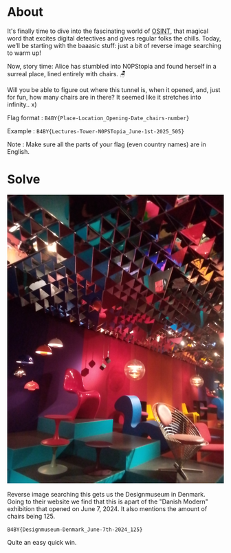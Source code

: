 # About
It's finally time to dive into the fascinating world of [OSINT](https://en.wikipedia.org/wiki/Open-source_intelligence), that magical word that excites digital detectives and gives regular folks the chills. Today, we’ll be starting with the baaasic stuff: just a bit of reverse image searching to warm up!

Now, story time: Alice has stumbled into N0PStopia and found herself in a surreal place, lined entirely with chairs. 🪑

Will you be able to figure out where this tunnel is, when it opened, and, just for fun, how many chairs are in there? It seemed like it stretches into infinity.. x)

Flag format : `B4BY{Place-Location_Opening-Date_chairs-number}`

Example : `B4BY{Lectures-Tower-N0PSTopia_June-1st-2025_505}`

Note : Make sure all the parts of your flag (even country names) are in English.


# Solve

![](Images/pic.jpg)

Reverse image searching this gets us the Designmuseum in Denmark. Going to their website we find that this is apart of the "Danish Modern" exhibition that opened on June 7, 2024. It also mentions the amount of chairs being 125.

```
B4BY{Designmuseum-Denmark_June-7th-2024_125}
```

Quite an easy quick win.